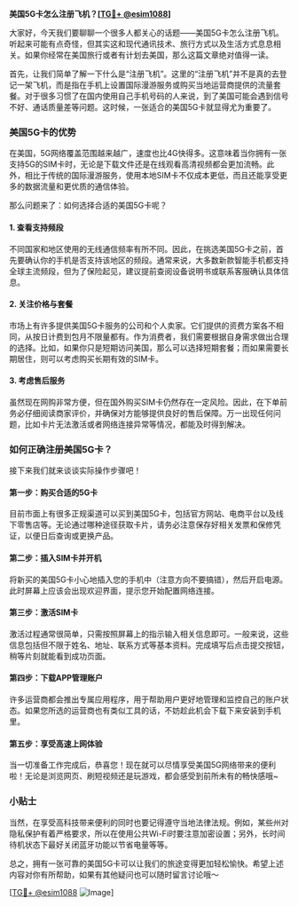 **美国5G卡怎么注册飞机？[[TG💪+ @esim1088](https://t.me/s/esim1088)]**

大家好，今天我们要聊聊一个很多人都关心的话题——美国5G卡怎么注册飞机。听起来可能有点奇怪，但其实这和现代通讯技术、旅行方式以及生活方式息息相关。如果你经常在美国旅行或者有计划去美国，那么这篇文章绝对值得一读。

首先，让我们简单了解一下什么是“注册飞机”。这里的“注册飞机”并不是真的去登记一架飞机，而是指在手机上设置国际漫游服务或购买当地运营商提供的流量套餐。对于很多习惯了在国内使用自己手机号码的人来说，到了美国可能会遇到信号不好、通话质量差等问题。这时候，一张适合的美国5G卡就显得尤为重要了。

### 美国5G卡的优势

在美国，5G网络覆盖范围越来越广，速度也比4G快得多。这意味着当你拥有一张支持5G的SIM卡时，无论是下载文件还是在线观看高清视频都会更加流畅。此外，相比于传统的国际漫游服务，使用本地SIM卡不仅成本更低，而且还能享受更多的数据流量和更优质的通信体验。

那么问题来了：如何选择合适的美国5G卡呢？

#### 1. 查看支持频段

不同国家和地区使用的无线通信频率有所不同。因此，在挑选美国5G卡之前，首先要确认你的手机是否支持该地区的频段。通常来说，大多数新款智能手机都支持全球主流频段，但为了保险起见，建议提前查阅设备说明书或联系客服确认具体信息。

#### 2. 关注价格与套餐

市场上有许多提供美国5G卡服务的公司和个人卖家。它们提供的资费方案各不相同，从按日计费到包月不限量都有。作为消费者，我们需要根据自身需求做出合理的选择。比如，如果你只是短期访问美国，那么可以选择短期套餐；而如果需要长期居住，则可以考虑购买长期有效的SIM卡。

#### 3. 考虑售后服务

虽然现在网购非常方便，但在国外购买SIM卡仍然存在一定风险。因此，在下单前务必仔细阅读商家评价，并确保对方能够提供良好的售后保障。万一出现任何问题，比如卡片无法激活或者网络连接异常等情况，都能及时得到解决。

### 如何正确注册美国5G卡？

接下来我们就来谈谈实际操作步骤吧！

#### 第一步：购买合适的5G卡

目前市面上有很多正规渠道可以买到美国5G卡，包括官方网站、电商平台以及线下零售店等。无论通过哪种途径获取卡片，请务必注意保存好相关发票和保修凭证，以便日后查询或更换产品。

#### 第二步：插入SIM卡并开机

将新买的美国5G卡小心地插入您的手机中（注意方向不要搞错），然后开启电源。此时屏幕上应该会出现欢迎界面，提示您开始配置网络连接。

#### 第三步：激活SIM卡

激活过程通常很简单，只需按照屏幕上的指示输入相关信息即可。一般来说，这些信息包括但不限于姓名、地址、联系方式等基本资料。完成填写后点击提交按钮，稍等片刻就能看到成功页面。

#### 第四步：下载APP管理账户

许多运营商都会推出专属应用程序，用于帮助用户更好地管理和监控自己的账户状态。如果您所选的运营商也有类似工具的话，不妨趁此机会下载下来安装到手机里。

#### 第五步：享受高速上网体验

当一切准备工作完成后，恭喜您！现在就可以尽情享受美国5G网络带来的便利啦！无论是浏览网页、刷短视频还是玩游戏，都会感受到前所未有的畅快感哦~

### 小贴士

当然，在享受高科技带来便利的同时也要记得遵守当地法律法规。例如，某些州对隐私保护有着严格要求，所以在使用公共Wi-Fi时要注意加密设置；另外，长时间待机状态下最好关闭蓝牙功能以节省电量等等。

总之，拥有一张可靠的美国5G卡可以让我们的旅途变得更加轻松愉快。希望上述内容对你有所帮助，如果有其他疑问也可以随时留言讨论哦～

[[TG💪+ @esim1088](https://t.me/s/esim1088) ![Image](https://i.postimg.cc/4NQfJmqS/Snipaste-2025-05-13-00-14-12.png)]